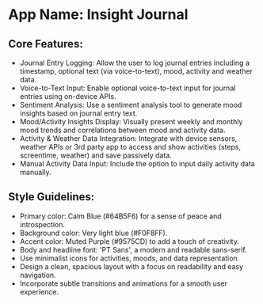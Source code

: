 # **App Name**: Insight Journal

## Core Features:

- Journal Entry Logging: Allow the user to log journal entries including a timestamp, optional text (via voice-to-text), mood, activity and weather data.
- Voice-to-Text Input: Enable optional voice-to-text input for journal entries using on-device APIs.
- Sentiment Analysis: Use a sentiment analysis tool to generate mood insights based on journal entry text.
- Mood/Activity Insights Display: Visually present weekly and monthly mood trends and correlations between mood and activity data.
- Activity & Weather Data Integration: Integrate with device sensors, weather APIs or 3rd party app to access and show activities (steps, screentime, weather) and save passively data.
- Manual Activity Data Input: Include the option to input daily activity data manually.

## Style Guidelines:

- Primary color: Calm Blue (#64B5F6) for a sense of peace and introspection.
- Background color: Very light blue (#F0F8FF).
- Accent color: Muted Purple (#9575CD) to add a touch of creativity.
- Body and headline font: 'PT Sans', a modern and readable sans-serif.
- Use minimalist icons for activities, moods, and data representation.
- Design a clean, spacious layout with a focus on readability and easy navigation.
- Incorporate subtle transitions and animations for a smooth user experience.